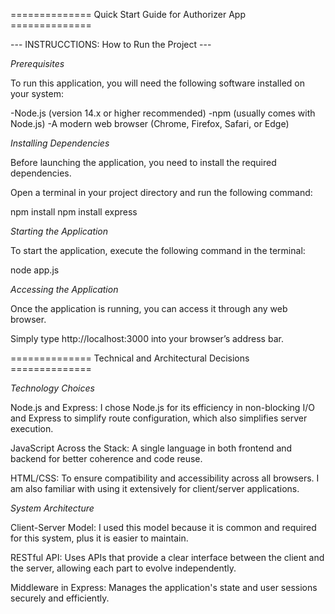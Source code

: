 ============== Quick Start Guide for Authorizer App ==============

--- INSTRUCCTIONS: How to Run the Project ---

*Prerequisites*

To run this application, you will need the following software installed on your system:

-Node.js (version 14.x or higher recommended)
-npm (usually comes with Node.js)
-A modern web browser (Chrome, Firefox, Safari, or Edge)

*Installing Dependencies*

Before launching the application, you need to install the required dependencies. 

Open a terminal in your project directory and run the following command:

npm install
npm install express

*Starting the Application*

To start the application, execute the following command in the terminal:

node app.js

*Accessing the Application*

Once the application is running, you can access it through any web browser.

Simply type http://localhost:3000 into your browser’s address bar.

============== Technical and Architectural Decisions ==============

*Technology Choices*

Node.js and Express: I chose Node.js for its efficiency in non-blocking I/O and Express to simplify route configuration, which also simplifies server execution.

JavaScript Across the Stack: A single language in both frontend and backend for better coherence and code reuse.

HTML/CSS: To ensure compatibility and accessibility across all browsers. I am also familiar with using it extensively for client/server applications.



*System Architecture*

Client-Server Model: I used this model because it is common and required for this system, plus it is easier to maintain.

RESTful API: Uses APIs that provide a clear interface between the client and the server, allowing each part to evolve independently.

Middleware in Express: Manages the application's state and user sessions securely and efficiently.





